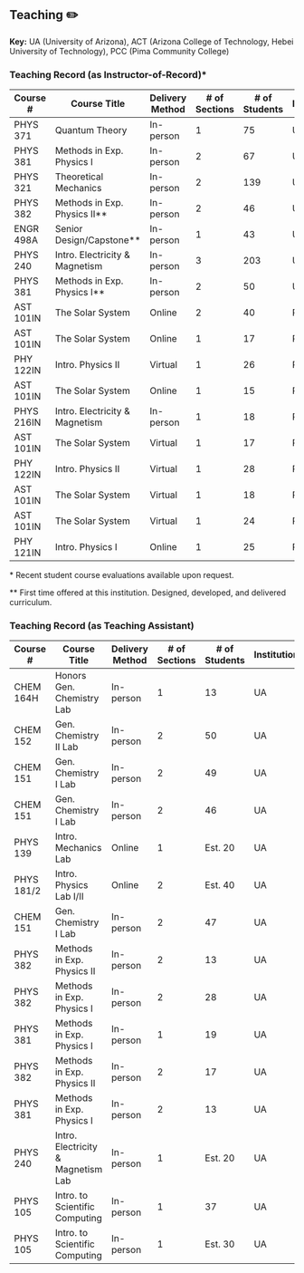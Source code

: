 ## Teaching ✏️

**Key:** UA (University of Arizona), ACT (Arizona College of Technology, Hebei University of Technology), PCC (Pima Community College)

### Teaching Record (as Instructor-of-Record)\*

| Course #   | Course Title                      | Delivery Method | # of Sections | # of Students | Institution | Semester       |
|------------|-----------------------------------|-----------------|---------------|---------------|-------------|----------------|
| PHYS 371   | Quantum Theory                    | In-person       | 1             | 75            | UA/ACT      | Spring 2025    |
| PHYS 381   | Methods in Exp. Physics I         | In-person       | 2             | 67            | UA/ACT      | Spring 2025    |
| PHYS 321   | Theoretical Mechanics             | In-person       | 2             | 139           | UA/ACT      | Fall 2024      |
| PHYS 382   | Methods in Exp. Physics II\**     | In-person       | 2             | 46            | UA/ACT      | Fall 2024      |
| ENGR 498A  | Senior Design/Capstone\**         | In-person       | 1             | 43            | UA/ACT      | Fall 2024      |
| PHYS 240   | Intro. Electricity & Magnetism    | In-person       | 3             | 203           | UA/ACT      | Spring 2024    |
| PHYS 381   | Methods in Exp. Physics I\**      | In-person       | 2             | 50            | UA/ACT      | Spring 2024    |
| AST 101IN  | The Solar System                 | Online          | 2             | 40            | PCC         | Fall 2023   |
| AST 101IN  | The Solar System                 | Online          | 1             | 17            | PCC         | Spring 2023 |
| PHY 122IN  | Intro. Physics II                | Virtual         | 1             | 26            | PCC         | Spring 2023 |
| AST 101IN  | The Solar System                 | Online          | 1             | 15            | PCC         | Fall 2022   |
| PHYS 216IN | Intro. Electricity & Magnetism   | In-person       | 1             | 18            | PCC         | Summer 2022 |
| AST 101IN  | The Solar System                 | Virtual         | 1             | 17            | PCC         | Fall 2021   |
| PHY 122IN  | Intro. Physics II                | Virtual         | 1             | 28            | PCC         | Fall 2021   |
| AST 101IN  | The Solar System                 | Virtual         | 1             | 18            | PCC         | Spring 2021 |
| AST 101IN  | The Solar System                 | Virtual         | 1             | 24            | PCC         | Fall 2020   |
| PHY 121IN  | Intro. Physics I                 | Online          | 1             | 25            | PCC         | Fall 2020   |

\* Recent student course evaluations available upon request.

\** First time offered at this institution. Designed, developed, and delivered curriculum.

### Teaching Record (as Teaching Assistant)

| Course #   | Course Title                       | Delivery Method | # of Sections | # of Students | Institution | Semester    |
|------------|------------------------------------|-----------------|---------------|---------------|-------------|-------------|
| CHEM 164H  | Honors Gen. Chemistry Lab          | In-person       | 1             | 13            | UA          | Spring 2023 |
| CHEM 152   | Gen. Chemistry II Lab              | In-person       | 2             | 50            | UA          | Fall 2022   |
| CHEM 151   | Gen. Chemistry I Lab               | In-person       | 2             | 49            | UA          | Spring 2022 |
| CHEM 151   | Gen. Chemistry I Lab               | In-person       | 2             | 46            | UA          | Fall 2021   |
| PHYS 139   | Intro. Mechanics Lab               | Online          | 1             | Est. 20       | UA          | Spring 2020 |
| PHYS 181/2 | Intro. Physics Lab I/II            | Online          | 2             | Est. 40       | UA          | Spring 2020 |
| CHEM 151   | Gen. Chemistry I Lab               | In-person       | 2             | 47            | UA          | Fall 2019   |
| PHYS 382   | Methods in Exp. Physics II         | In-person       | 2             | 13            | UA          | Spring 2019 |
| PHYS 382   | Methods in Exp. Physics I          | In-person       | 2             | 28            | UA          | Spring 2019 |
| PHYS 381   | Methods in Exp. Physics I          | In-person       | 1             | 19            | UA          | Fall 2018   |
| PHYS 382   | Methods in Exp. Physics II         | In-person       | 2             | 17            | UA          | Spring 2018 |
| PHYS 381   | Methods in Exp. Physics I          | In-person       | 2             | 13            | UA          | Spring 2018 |
| PHYS 240   | Intro. Electricity & Magnetism Lab | In-person       | 1             | Est. 20       | UA          | Fall 2017   |
| PHYS 105   | Intro. to Scientific Computing     | In-person       | 1             | 37            | UA          | Fall 2017   |
| PHYS 105   | Intro. to Scientific Computing     | In-person       | 1             | Est. 30       | UA          | Spring 2017 |

